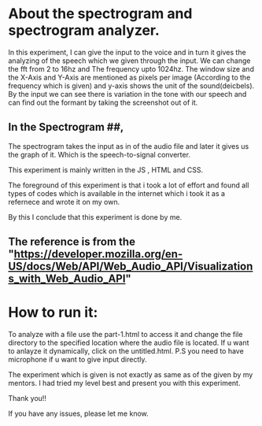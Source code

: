 # About the spectrogram and spectrogram analyzer.

In this experiment, I can give the input to the voice and in turn it gives the analyzing of the speech which we given through the input.
We can change the fft from 2 to 16hz and The frequency upto 1024hz.
The window size and the X-Axis and Y-Axis are mentioned as pixels per image (According to the frequency which is given) and y-axis shows the unit of the sound(deicbels).
By the input we can see there is variation in the tone with our speech and can find out the formant by taking the screenshot out of it.

## In the Spectrogram ##,
The spectrogram takes the input as in of the audio file and later it gives us the graph of it.
Which is the speech-to-signal converter.

This experiment is mainly written in the JS , HTML and CSS.

The foreground of this experiment is that i took a lot of effort and found all types of codes which is available in the internet which i took it as a refernece and wrote it on my own.

By this I conclude that this experiment is done by me.

## The reference is from the "https://developer.mozilla.org/en-US/docs/Web/API/Web_Audio_API/Visualizations_with_Web_Audio_API"

# How to run it:

To analyze with a file use the part-1.html to access it and change the file directory to the specified location where the audio file is located.
If u want to anlayze it dynamically, click on the untitled.html.
P.S you need to have microphone if u want to give input directly.

The experiment which is given is not exactly as same as of the given by my mentors.
I had tried my level best and present you with this experiment.

Thank you!!

If you have any issues, please let me know.
